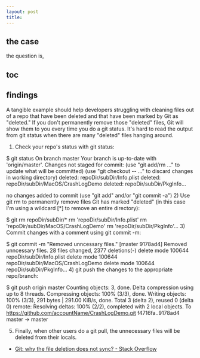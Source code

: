 ```yaml
---
layout: post
title:
---
```

## the case	
the question is, 

## toc
<!-- TOC -->



<!-- /TOC -->

## findings
A tangible example should help developers struggling with cleaning files out of a repo that have been deleted and that have been marked by Git as "deleted." If you don't permanently remove those "deleted" files, Git will show them to you every time you do a git status. It's hard to read the output from git status when there are many "deleted" files hanging around.

1) Check your repo's status with git status:

$ git status
On branch master
Your branch is up-to-date with 'origin/master'.
Changes not staged for commit:
    (use "git add/rm <file>..." to update what will be committed)
    (use "git checkout -- <file>..." to discard changes in working directory)
        deleted:    repoDir/subDir/Info.plist
        deleted:    repoDir/subDir/MacOS/CrashLogDemo
        deleted:    repoDir/subDir/PkgInfo...

no changes added to commit (use "git add" and/or "git commit -a")
2) Use git rm to permanently remove files Git has marked "deleted" (in this case I'm using a wildcard [*] to remove an entire directory):

$ git rm repoDir/subDir/*
rm 'repoDir/subDir/Info.plist'
rm 'repoDir/subDir/MacOS/CrashLogDemo'
rm 'repoDir/subDir/PkgInfo'...
3) Commit changes with a comment using git commit -m:

$ git commit -m "Removed unncessary files."
[master 9178ad4] Removed unncessary files.
    28 files changed, 2377 deletions(-)
    delete mode 100644 repoDir/subDir/Info.plist
    delete mode 100644 repoDir/subDir/MacOS/CrashLogDemo
    delete mode 100644 repoDir/subDir/PkgInfo...
4) git push the changes to the appropriate repo/branch:

$ git push origin master
Counting objects: 3, done.
Delta compression using up to 8 threads.
Compressing objects: 100% (3/3), done.
Writing objects: 100% (3/3), 291 bytes | 291.00 KiB/s, done.
Total 3 (delta 2), reused 0 (delta 0)
remote: Resolving deltas: 100% (2/2), completed with 2 local objects.
To https://github.com/accountName/CrashLogDemo.git
    f4716fa..9178ad4  master -> master

5) Finally, when other users do a git pull, the unnecessary files will be deleted from their locals.

* [Git: why the file deletion does not sync? - Stack Overflow](https://stackoverflow.com/questions/16411272/git-why-the-file-deletion-does-not-sync)